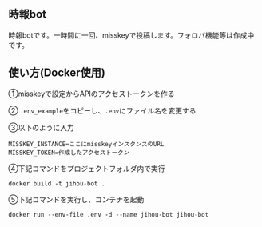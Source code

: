 ## 時報bot

時報botです。一時間に一回、misskeyで投稿します。フォロバ機能等は作成中です。


## 使い方(Docker使用)

①misskeyで設定からAPIのアクセストークンを作る

 ② `.env_example`をコピーし、`.env`にファイル名を変更する

 ③以下のように入力
 ```
MISSKEY_INSTANCE=ここにmisskeyインスタンスのURL
MISSKEY_TOKEN=作成したアクセストークン
 ```

 ④下記コマンドをプロジェクトフォルダ内で実行
 ```
 docker build -t jihou-bot .
 ```

 ⑤下記コマンドを実行し、コンテナを起動
```
docker run --env-file .env -d --name jihou-bot jihou-bot
```